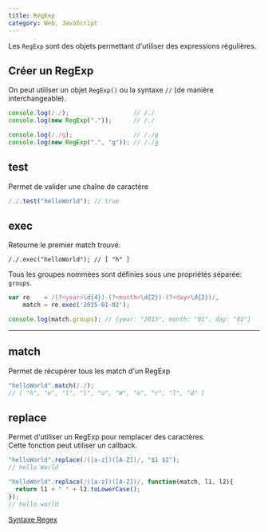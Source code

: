 ```yaml
---
title: RegExp
category: Web, JavaScript
---
```


Les `RegExp` sont des objets permettant d'utiliser des expressions régulières.

## Créer un RegExp

On peut utiliser un objet `RegExp()` ou la syntaxe `//` (de manière interchangeable).

``` js
console.log(/./);                  // /./
console.log(new RegExp("."));      // /./

console.log(/./g);                 // /./g
console.log(new RegExp(".", "g")); // /./g
```

## test

Permet de valider une chaîne de caractère

``` js
/./.test("helloWorld"); // true
```

## exec

Retourne le premier match trouvé.

```
/./.exec("helloWorld"); // [ "h" ]
```

Tous les groupes nommées sont définies sous une propriétés séparée: `groups`.

``` js
var re    = /(?<year>\d{4})-(?<month>\d{2})-(?<day>\d{2})/,
    match = re.exec('2015-01-02');

console.log(match.groups); // {year: "2015", month: "01", day: "02"}
```

---

## match

Permet de récupérer tous les match d'un RegExp

``` js
"helloWorld".match(/./);
// [ "h", "e", "l", "l", "o", "W", "o", "r", "l", "d" ]
```

## replace

Permet d'utiliser un RegExp pour remplacer des caractères.  
Cette fonction peut utiliser un callback.

``` js
"helloWorld".replace(/([a-z])([A-Z])/, "$1 $2");
// hello World
```

``` js
"helloWorld".replace(/([a-z])([A-Z])/, function(match, l1, l2){
  return l1 + " " + l2.toLowerCase();
});
// hello world
```

[Syntaxe Regex](../regex.md)